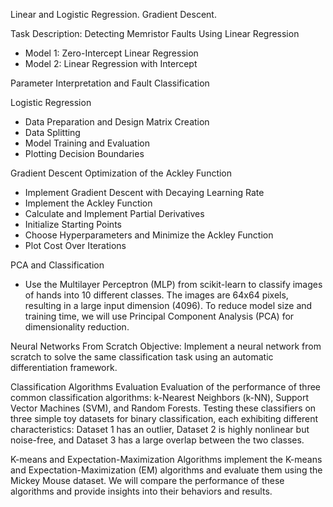 Linear and Logistic Regression. Gradient Descent.

Task Description: Detecting Memristor Faults Using Linear Regression

* Model 1: Zero-Intercept Linear Regression
* Model 2: Linear Regression with Intercept

Parameter Interpretation and Fault Classification

Logistic Regression
* Data Preparation and Design Matrix Creation
* Data Splitting
* Model Training and Evaluation
* Plotting Decision Boundaries

Gradient Descent Optimization of the Ackley Function
* Implement Gradient Descent with Decaying Learning Rate
* Implement the Ackley Function
* Calculate and Implement Partial Derivatives
* Initialize Starting Points
* Choose Hyperparameters and Minimize the Ackley Function
* Plot Cost Over Iterations

 PCA and Classification
* Use the Multilayer Perceptron (MLP) from scikit-learn to classify images of hands into 10 different classes. The images are 64x64 pixels, resulting in a large input dimension (4096). To reduce model size and training time, we will use Principal Component Analysis (PCA) for dimensionality reduction.

Neural Networks From Scratch
Objective: Implement a neural network from scratch to solve the same classification task using an automatic differentiation framework.

Classification Algorithms Evaluation
Evaluation of the performance of three common classification algorithms: k-Nearest Neighbors (k-NN), Support Vector Machines (SVM), and Random Forests. Testing these classifiers on three simple toy datasets for binary classification, each exhibiting different characteristics: Dataset 1 has an outlier, Dataset 2 is highly nonlinear but noise-free, and Dataset 3 has a large overlap between the two classes.

K-means and Expectation-Maximization Algorithms
implement the K-means and Expectation-Maximization (EM) algorithms and evaluate them using the Mickey Mouse dataset. We will compare the performance of these algorithms and provide insights into their behaviors and results.


